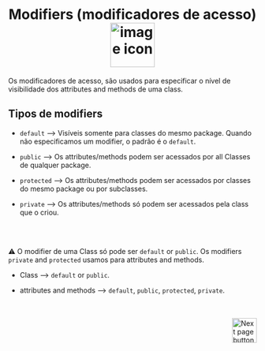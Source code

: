 <h1 align="center">
    Modifiers (modificadores de acesso)
    <img src="https://cdn-icons-png.flaticon.com/512/1642/1642400.png" alt="image icon" width="90px" align="center">
</h1>

Os modificadores de acesso, são usados para especificar o nível de visibilidade dos attributes and methods de uma class.



## Tipos de modifiers

- `default` --> Visíveis somente para classes do mesmo package. Quando não especificamos um modifier, o padrão é o `default`.

- `public` --> Os attributes/methods podem ser acessados por all Classes de qualquer package.

- `protected` --> Os attributes/methods podem ser acessados por classes do mesmo package ou por subclasses.

- `private` -->  Os attributes/methods só podem ser acessados pela class que o criou.

<br>
<br>

:warning: O modifier de uma Class só pode ser `default` or `public`. Os modifiers `private` and `protected` usamos para attributes and methods. 

- Class --> `default` or `public`.

- attributes and methods --> `default`, `public`, `protected`, `private`.


<br>
<br>

<!-- Botão para próxima página -->
<a href="https://github.com/lGabrielDev/02.java/blob/main/Estudo/15.constructor_static/1.constructor.md">
  <img src="https://cdn-icons-png.flaticon.com/512/8175/8175884.png" alt="Next page button" width="50px" align="right">
</a>
